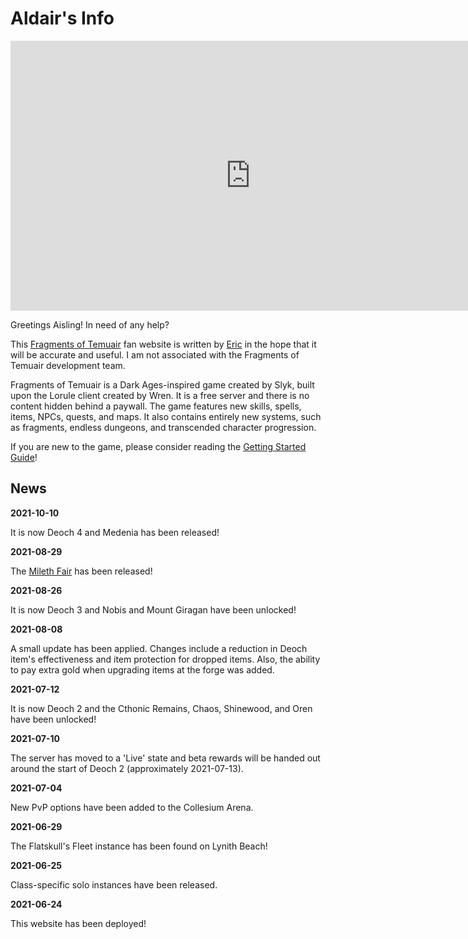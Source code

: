 # Aldair's Info

<center>
<iframe width="768" height="432" src="https://www.youtube.com/embed/CAPiAYBLhnw" title="YouTube video player" frameborder="0" allow="accelerometer; autoplay; clipboard-write; encrypted-media; gyroscope; picture-in-picture" allowfullscreen></iframe>
</center>

Greetings Aisling! In need of any help?

This [Fragments of Temuair](https://fragmentsoftemuair.com/) fan website is written by [Eric](../eric) in the hope that it will be accurate and useful. I am not associated with the Fragments of Temuair development team.

Fragments of Temuair is a Dark Ages-inspired game created by Slyk, built upon the Lorule client created by Wren. It is a free server and there is no content hidden behind a paywall. The game features new skills, spells, items, NPCs, quests, and maps. It also contains entirely new systems, such as fragments, endless dungeons, and transcended character progression.

If you are new to the game, please consider reading the [Getting Started Guide](../getting_started)!

## News

**2021-10-10**

It is now Deoch 4 and Medenia has been released!

**2021-08-29**

The [Mileth Fair](../knowledge/mileth_fair) has been released!

**2021-08-26**

It is now Deoch 3 and Nobis and Mount Giragan have been unlocked!

**2021-08-08**

A small update has been applied. Changes include a reduction in Deoch item's effectiveness and item protection for dropped items. Also, the ability to pay extra gold when upgrading items at the forge was added.

**2021-07-12**

It is now Deoch 2 and the Cthonic Remains, Chaos, Shinewood, and Oren have been unlocked!

**2021-07-10**

The server has moved to a 'Live' state and beta rewards will be handed out around the start of Deoch 2 (approximately 2021-07-13).

**2021-07-04**

New PvP options have been added to the Collesium Arena.

**2021-06-29**

The Flatskull's Fleet instance has been found on Lynith Beach!

**2021-06-25**

Class-specific solo instances have been released.

**2021-06-24**

This website has been deployed!

